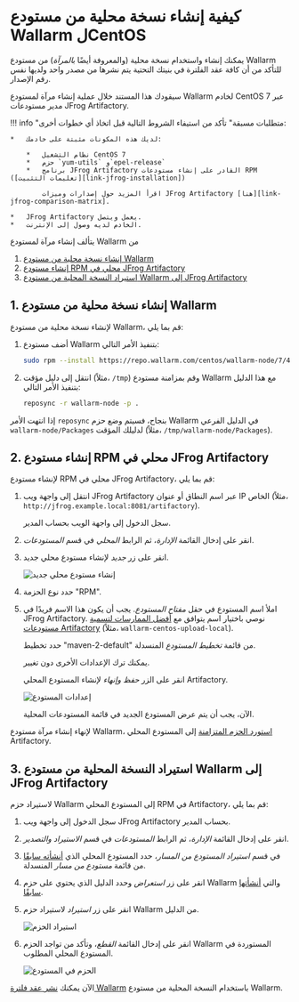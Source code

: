 [img-new-local-repo]:                   ../../../../images/integration-guides/repo-mirroring/centos/common/new-local-repo.png
[img-artifactory-repo-settings]:        ../../../../images/integration-guides/repo-mirroring/centos/common/new-local-repo-settings.png
[img-import-into-artifactory]:          ../../../../images/integration-guides/repo-mirroring/centos/common/import-repo-into-artifactory.png
[img-local-repo-ok]:                    ../../../../images/integration-guides/repo-mirroring/centos/common/local-repo-ok.png

[link-jfrog-installation]:              https://www.jfrog.com/confluence/display/RTF/Installing+on+Linux+Solaris+or+Mac+OS
[link-jfrog-comparison-matrix]:         https://www.jfrog.com/confluence/display/RTF/Artifactory+Comparison+Matrix
[link-artifactory-naming-agreement]:    https://jfrog.com/whitepaper/best-practices-structuring-naming-artifactory-repositories/

[doc-installation-from-artifactory]:    how-to-use-mirrored-repo.md

[anchor-fetch-repo]:                    #1-creating-a-local-copy-of-the-wallarm-repository
[anchor-setup-repo-artifactory]:        #2-creating-a-local-rpm-repository-in-jfrog-artifactory
[anchor-import-repo]:                   #3-importing-the-local-copy-of-the-wallarm-repository-into-jfrog-artifactory


#   كيفية إنشاء نسخة محلية من مستودع Wallarm لCentOS

يمكنك إنشاء واستخدام نسخة محلية (والمعروفة أيضًا ب*المرآة*) من مستودع Wallarm للتأكد من أن كافة عقد الفلترة في بنيتك التحتية يتم نشرها من مصدر واحد ولديها نفس رقم الإصدار.

سيقودك هذا المستند خلال عملية إنشاء مرآة لمستودع Wallarm لخادم CentOS 7 عبر مدير مستودعات JFrog Artifactory.



!!! info "متطلبات مسبقة"
    تأكد من استيفاء الشروط التالية قبل اتخاذ أي خطوات أخرى:
    
    *   لديك هذه المكونات مثبتة على خادمك:
    
        *   نظام التشغيل CentOS 7
        *   حزم `yum-utils` و`epel-release`
        *   برنامج JFrog Artifactory القادر على إنشاء مستودعات RPM ([تعليمات التثبيت][link-jfrog-installation])
            
            اقرأ المزيد حول إصدارات وميزات JFrog Artifactory [هنا][link-jfrog-comparison-matrix].
        
    *   JFrog Artifactory يعمل ويتصل.
    *   الخادم لديه وصول إلى الإنترنت.


يتألف إنشاء مرآة لمستودع Wallarm من
1.  [إنشاء نسخة محلية من مستودع Wallarm][anchor-fetch-repo]
2.  [إنشاء مستودع RPM محلي في JFrog Artifactory][anchor-setup-repo-artifactory]
3.  [استيراد النسخة المحلية من مستودع Wallarm إلى JFrog Artifactory][anchor-import-repo]

##  1.  إنشاء نسخة محلية من مستودع Wallarm

لإنشاء نسخة محلية من مستودع Wallarm، قم بما يلي:
1.  أضف مستودع Wallarm بتنفيذ الأمر التالي:

    ```bash
    sudo rpm --install https://repo.wallarm.com/centos/wallarm-node/7/4.8/x86_64/wallarm-node-repo-4.8-0.el7.noarch.rpm
    ```

2.  انتقل إلى دليل مؤقت (مثلاً، `/tmp`) وقم بمزامنة مستودع Wallarm مع هذا الدليل بتنفيذ الأمر التالي:

    ```bash
    reposync -r wallarm-node -p .
    ```

إذا انتهت الأمر `reposync` بنجاح، فسيتم وضع حزم Wallarm في الدليل الفرعي `wallarm-node/Packages` لدليلك المؤقت (مثلاً، `/tmp/wallarm-node/Packages`). 


##  2.  إنشاء مستودع RPM محلي في JFrog Artifactory

لإنشاء مستودع RPM محلي في JFrog Artifactory، قم بما يلي:
1.  انتقل إلى واجهة ويب JFrog Artifactory عبر اسم النطاق أو عنوان IP الخاص (مثلاً، `http://jfrog.example.local:8081/artifactory`).

    سجل الدخول إلى واجهة الويب بحساب المدير.

2.  انقر على إدخال القائمة *الإدارة*، ثم الرابط *المحلي* في قسم *المستودعات*.

3.  انقر على زر *جديد* لإنشاء مستودع محلي جديد.

    ![إنشاء مستودع محلي جديد][img-new-local-repo]

4.  حدد نوع الحزمة "RPM".

5.  املأ اسم المستودع في حقل *مفتاح المستودع*. يجب أن يكون هذا الاسم فريدًا في JFrog Artifactory. نوصي باختيار اسم يتوافق مع [أفضل الممارسات لتسمية مستودعات Artifactory][link-artifactory-naming-agreement] (مثلاً، `wallarm-centos-upload-local`).

    حدد تخطيط "maven-2-default" من قائمة *تخطيط المستودع* المنسدلة.
    
    يمكنك ترك الإعدادات الأخرى دون تغيير.

    انقر على الزر *حفظ وإنهاء* لإنشاء المستودع المحلي Artifactory.
    
    ![إعدادات المستودع][img-artifactory-repo-settings]

    الآن، يجب أن يتم عرض المستودع الجديد في قائمة المستودعات المحلية.

لإنهاء إنشاء مرآة مستودع Wallarm، [استورد الحزم المتزامنة][anchor-fetch-repo] إلى المستودع المحلي Artifactory.


##  3.  استيراد النسخة المحلية من مستودع Wallarm إلى JFrog Artifactory

لاستيراد حزم Wallarm إلى المستودع المحلي RPM في Artifactory، قم بما يلي:
1.  سجل الدخول إلى واجهة ويب JFrog Artifactory بحساب المدير.

2.  انقر على إدخال القائمة *الإدارة*، ثم الرابط *المستودعات* في قسم *الاستيراد والتصدير*.

3.  في قسم *استيراد المستودع من المسار*، حدد المستودع المحلي الذي [أنشأته سابقًا][anchor-setup-repo-artifactory] من قائمة *مستودع من مسار* المنسدلة.

4.  انقر على زر *استعراض* وحدد الدليل الذي يحتوي على حزم Wallarm والتي [أنشأتها سابقًا][anchor-fetch-repo].

5.  انقر على زر *استيراد* لاستيراد حزم Wallarm من الدليل.

    ![استيراد الحزم][img-import-into-artifactory]
    
6.  انقر على إدخال القائمة *القطع*، وتأكد من تواجد الحزم Wallarm المستوردة في المستودع المحلي المطلوب.

    ![الحزم في المستودع][img-local-repo-ok]
    


الآن يمكنك [نشر عقد فلترة Wallarm][doc-installation-from-artifactory] باستخدام النسخة المحلية من مستودع Wallarm.